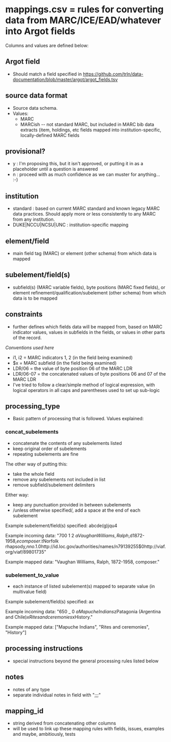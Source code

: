 # mappings.csv = rules for converting data from MARC/ICE/EAD/whatever into Argot fields
Columns and values are defined below: 

## Argot field
 - Should match a field specified in https://github.com/trln/data-documentation/blob/master/argot/argot_fields.tsv

## source data format 
 - Source data schema. 
 - Values:
   - MARC
   - MARCish -- not standard MARC, but included in MARC bib data extracts (item, holdings, etc fields mapped into institution-specific, locally-defined MARC fields

## provisional?
 - y : I'm proposing this, but it isn't approved, or putting it in as a placeholder until a question is answered
 - n : proceed with as much confidence as we can muster for anything... :-) 

## institution
 - standard : based on current MARC standard and known legacy MARC data practices. Should apply more or less consistently to any MARC from any institution.
 - DUKE|NCCU|NCSU|UNC : institution-specific mapping

## element/field
- main field tag (MARC) or element (other schema) from which data is mapped

## subelement/field(s)
- subfield(s) (MARC variable fields), byte positions (MARC fixed fields), or element refinement/qualification/subelement (other schema) from which data is to be mapped

## constraints
 - further defines which fields data will be mapped from, based on MARC indicator values, values in subfields in the fields, or values in other parts of the record.

*Conventions used here*
 - i1, i2 = MARC indicators 1, 2 (in the field being examined)
 - $x = MARC subfield (in the field being examined)
 - LDR/06 = the value of byte position 06 of the MARC LDR
 - LDR/06-07 = the concatenated values of byte positions 06 and 07 of the MARC LDR
 - I've tried to follow a clear/simple method of logical expression, with logical operators in all caps and parentheses used to set up sub-logic

## processing_type
 - Basic pattern of processing that is followed. Values explained: 
### concat_subelements 
 - concatenate the contents of any subelements listed
 - keep original order of subelements
 - repeating subelements are fine

The other way of putting this: 
 - take the whole field
 - remove any subelements not included in list
 - remove subfield/subelement delimiters 

Either way: 
 - keep any punctuation provided in between subelements
 - /unless otherwise specified/, add a space at the end of each subelement

Example subelement/field(s) specified: abcde(g)jqu4

Example incoming data: "700 1 2 $aVaughan Williams, Ralph,$d1872-1958,$ecomposer.$tNorfolk rhapsody,$nno. 1.$0http://id.loc.gov/authorities/names/n79139255$0http://viaf.org/viaf/89801735"

Example mapped data: "Vaughan Williams, Ralph, 1872-1958, composer."
### subelement_to_value
 - each instance of listed subelement(s) mapped to separate value (in multivalue field)

Example subelement/field(s) specified: ax

Example incoming data: "650 _ 0 $aMapuche Indians$zPatagonia (Argentina and Chile)$xRites and ceremonies$xHistory."

Example mapped data: ["Mapuche Indians", "Rites and ceremonies", "History"]

## processing instructions
 - special instructions beyond the general processing rules listed below

## notes
 - notes of any type
 - separate individual notes in field with ";;;"

## mapping_id
 - string derived from concatenating other columns
 - will be used to link up these mapping rules with fields, issues, examples and maybe, ambitiously, tests
